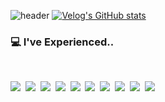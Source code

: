 ![header](https://capsule-render.vercel.app/api?type=waving&color=7fff5f&text=%20Young%20Hwang%20&fontColor=373535&height=300&fontSize=95&textBg=false)
[![Velog's GitHub stats](https://velog-readme-stats.vercel.app/api?name=loopbackseal)](https://github.com/eungyeole/velog-readme-stats)
### 💻 I've Experienced..
<br/>
<p>
  <img src="https://img.shields.io/badge/HTML5-f1652a?style=flat-square&logo=HTML5&logoColor=white"/>&nbsp
  <img src="https://img.shields.io/badge/CSS3-1572B6?style=flat-square&logo=CSS3&logoColor=white"/>&nbsp
  <img src="https://img.shields.io/badge/JavaScript-F7DF1E?style=flat-square&logo=JavaScript&logoColor=white"/>&nbsp
  <img src="https://img.shields.io/badge/git-F05032?style=flat-square&logo=Git&logoColor=white"/>&nbsp
  <img src="https://img.shields.io/badge/Node.js-339933?style=flat-square&logo=Node.js&logoColor=white"/>&nbsp
  <img src="https://img.shields.io/badge/Passport-34E27A?style=flat-square&logo=Passport&logoColor=black"/>&nbsp
  <img src="https://img.shields.io/badge/Python-3776AB?style=flat-square&logo=Python&logoColor=ffcd3c"/>&nbsp
  <img src="https://img.shields.io/badge/C-4574E0?style=flat-square&logo=C&logoColor=white"/>&nbsp
  <img src="https://img.shields.io/badge/MySQL-4479A1?style=flat-square&logo=MySQL&logoColor=white"/>&nbsp
  <img src="https://img.shields.io/badge/Java-007396?style=flat-square&logo=Java&logoColor=F37C20"/>&nbsp
</p>
